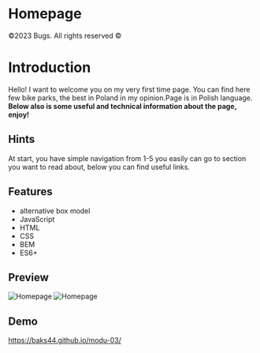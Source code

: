 # Homepage
©2023 Bugs. All rights reserved ©
# Introduction
Hello! I want to welcome you on my very first time page. You can find here few bike parks, the best in Poland in my opinion.Page is in Polish language. **Below also is some useful and technical information about the page, enjoy!**

## Hints
At start, you have simple navigation from 1-5 you easily can go to section you want to read about, below you can find useful links.

## Features
- alternative box model
- JavaScript
- HTML
- CSS
- BEM
- ES6+

## Preview
![Homepage](https://github.com/Baks44/modu-03/blob/main/image/preview.gif?raw=true)
![Homepage](https://github.com/Baks44/modu-03/blob/main/image/preview2.gif?raw=true)

## Demo
https://baks44.github.io/modu-03/
